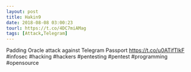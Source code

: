 ```yaml
---
layout: post
title: Hakin9
date: 2018-08-08 03:00:23
tourl: https://t.co/4DC7miAMag
tags: [Attack,Telegram]
---
```

Padding Oracle attack against Telegram Passport https://t.co/u0ATifTlkF #infosec #hacking #hackers #pentesting #pentest #programming #opensource
